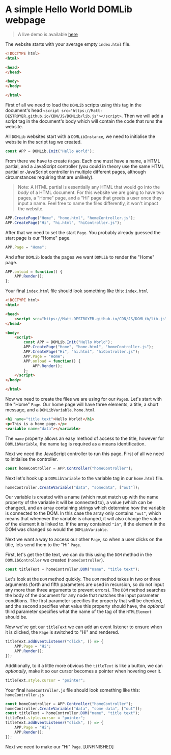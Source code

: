 # A simple Hello World DOMLib webpage
> A live demo is available [here](https://domlib-demo-hello-world.mattdestroyer.repl.co/)

The website starts with your average empty `index.html` file.
```html
<!DOCTYPE html>
<html>

<head>
</head>

<body>
</body>

</html>
```

First of all we need to load the `DOMLib` scripts using this tag in the document's head `<script src="https://Matt-DESTROYER.github.io/CDN/JS/DOMLib/lib.js"></script>`.
Then we will add a script tag in the document's body which will contain the code that runs the website.

All `DOMLib` websites start with a `DOMLibInstance`, we need to initialise the website in the script tag we created.
```js
const APP = DOMLib.Init("Hello World");
```

From there we have to create `Page`s. Each one must have a name, a HTML partial, and a JavaScript controller (you could in theory use the same HTML partial or JavaScript controller in multiple different pages, although circumstances requiring that are unlikely).
> Note: A HTML partial is essentially any HTML that would go into the _body_ of a HTML document.
For this website we are going to have two pages, a "Home" page, and a "Hi" page that greets a user once they input a name. Feel free to name the files differently, it won't impact the website.
```js
APP.CreatePage("Home", "home.html", "homeController.js");
APP.CreatePage("Hi", "hi.html", "hiController.js");
```

After that we need to set the start `Page`. You probably already guessed the start page is our "Home" page.
```js
APP.Page = "Home";
```

And after `DOMLib` loads the pages we want `DOMLib` to render the "Home" page.
```js
APP.onload = function() {
	APP.Render();
};
```

Your final `index.html` file should look something like this:
`index.html`
```html
<!DOCTYPE html>
<html>

<head>
	<script src="https://Matt-DESTROYER.github.io/CDN/JS/DOMLib/lib.js"></script>
</head>

<body>
	<script>
		const APP = DOMLib.Init("Hello World");
		APP.CreatePage("Home", "home.html", "homeController.js");
		APP.CreatePage("Hi", "hi.html", "hiController.js");
		APP.Page = "Home";
		APP.onload = function() {
			APP.Render();
		};
	</script>
</body>

</html>
```

Now we need to create the files we are using for our `Page`s. Let's start with the "Home" `Page`. Our home page will have three elements, a title, a short message, and a `DOMLibVariable`.
`home.html`
```html
<h1 name="title text">Hello World!</h1>
<p>This is a home page.</p>
<variable name="data"></variable>
```
The `name` property allows an easy method of access to the title, however for `DOMLibVariable`, the name tag is required as a means identification.

Next we need the JavaScript controller to run this page. First of all we need to initialise the controller.
```js
const homeController = APP.Controller("homeController");
```

Next let's hook up a `DOMLibVariable` to the variable tag in our `home.html` file.
```js
homeController.CreateVariable("data", "somedata", ["out"]);
```
Our variable is created with a name (which must match up with the name property of the variable it will be connected to), a value (which can be changed), and an array containing strings which determine how the variable is connected to the DOM. In this case the array only contains `"out"`, which means that whenever the variable is changed, it will also change the value of the element it is linked to. If the array contained `"in"`, if the element in the DOM was changed so would the `DOMLibVariable`.

Next we want a way to access our other `Page`, so when a user clicks on the title, lets send them to the "Hi" `Page`.

First, let's get the title text, we can do this using the `DOM` method in the `DOMLibController` we created (`homeController`).
```js
const titleText = homeController.DOM("name", "title text");
```
Let's look at the `DOM` method quickly. The `DOM` method takes in two or three arguments (forth and fifth parameters are used in recursion, so do not input any more than three arguments to prevent errors). The `DOM` method searches the body of the document for any node that matches the input parameter conditions. The first parameter specifies the property that will be checked, and the second specifies what value this property should have, the _optional_ third parameter specifies what the name of the tag of the `HTMLElement` should be.

Now we've got our `titleText` we can add an event listener to ensure when it is clicked, the `Page` is switched to "Hi" and rendered.
```js
titleText.addEventListener("click", () => {
	APP.Page = "Hi";
	APP.Render();
});
```

Additionally, to it a little more obvious the `titleText` is like a button, we can _optionally_, make it so our cursor becomes a pointer when hovering over it.
```js
titleText.style.cursor = "pointer";
```

Your final `homeController.js` file should look something like this:
`homeController.js`
```js
const homeController = APP.Controller("homeController");
homeController.CreateVariable("data", "some data", ["out"]);
const titleText = homeController.DOM("name", "title text");
titleText.style.cursor = "pointer";
titleText.addEventListener("click", () => {
	APP.Page = "Hi";
	APP.Render();
});
```

Next we need to make our "Hi" `Page`.
 [UNFINISHED]
